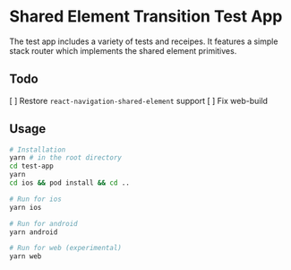 # Shared Element Transition Test App

The test app includes a variety of tests and receipes. It features a simple stack router which implements the shared element primitives.

## Todo

[ ] Restore `react-navigation-shared-element` support
[ ] Fix web-build

## Usage

```bash
# Installation
yarn # in the root directory
cd test-app
yarn
cd ios && pod install && cd ..

# Run for ios
yarn ios

# Run for android
yarn android

# Run for web (experimental)
yarn web
```
